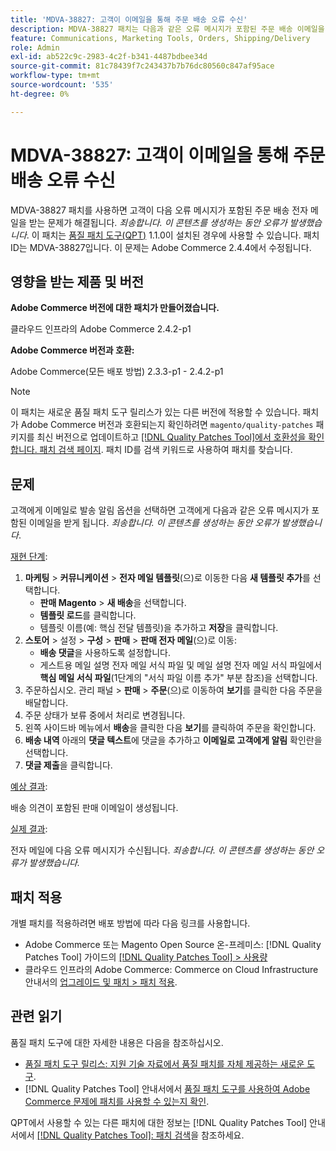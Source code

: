 ```yaml
---
title: 'MDVA-38827: 고객이 이메일을 통해 주문 배송 오류 수신'
description: MDVA-38827 패치는 다음과 같은 오류 메시지가 포함된 주문 배송 이메일을 고객이 받는 문제를 해결합니다. *죄송합니다. 이 콘텐츠를 생성하는 동안 오류가 발생했습니다.* 이 패치는 [Quality Patches Tool (QPT)](https://experienceleague.adobe.com/en/docs/commerce-knowledge-base/kb/announcements/commerce-announcements/magento-quality-patches-released-new-tool-to-self-serve-quality-patches) 1.1.0이 설치된 경우 사용할 수 있습니다. 패치 ID는 MDVA-38827입니다. 이 문제는 Adobe Commerce 2.4.4에서 수정됩니다.
feature: Communications, Marketing Tools, Orders, Shipping/Delivery
role: Admin
exl-id: ab522c9c-2983-4c2f-b341-4487bdbee34d
source-git-commit: 81c78439f7c243437b7b76dc80560c847af95ace
workflow-type: tm+mt
source-wordcount: '535'
ht-degree: 0%

---
```


# MDVA-38827: 고객이 이메일을 통해 주문 배송 오류 수신

MDVA-38827 패치를 사용하면 고객이 다음 오류 메시지가 포함된 주문 배송 전자 메일을 받는 문제가 해결됩니다. *죄송합니다. 이 콘텐츠를 생성하는 동안 오류가 발생했습니다*. 이 패치는 [품질 패치 도구(QPT)](https://experienceleague.adobe.com/en/docs/commerce-knowledge-base/kb/announcements/commerce-announcements/magento-quality-patches-released-new-tool-to-self-serve-quality-patches) 1.1.0이 설치된 경우에 사용할 수 있습니다. 패치 ID는 MDVA-38827입니다. 이 문제는 Adobe Commerce 2.4.4에서 수정됩니다.

## 영향을 받는 제품 및 버전

**Adobe Commerce 버전에 대한 패치가 만들어졌습니다.**

클라우드 인프라의 Adobe Commerce 2.4.2-p1

**Adobe Commerce 버전과 호환:**

Adobe Commerce(모든 배포 방법) 2.3.3-p1 - 2.4.2-p1

>[!NOTE]
>
>이 패치는 새로운 품질 패치 도구 릴리스가 있는 다른 버전에 적용할 수 있습니다. 패치가 Adobe Commerce 버전과 호환되는지 확인하려면 `magento/quality-patches` 패키지를 최신 버전으로 업데이트하고 [[!DNL Quality Patches Tool]에서 호환성을 확인합니다. 패치 검색 페이지](https://experienceleague.adobe.com/en/docs/commerce-knowledge-base/kb/announcements/commerce-announcements/magento-quality-patches-released-new-tool-to-self-serve-quality-patches). 패치 ID를 검색 키워드로 사용하여 패치를 찾습니다.

## 문제

고객에게 이메일로 발송 알림 옵션을 선택하면 고객에게 다음과 같은 오류 메시지가 포함된 이메일을 받게 됩니다. *죄송합니다. 이 콘텐츠를 생성하는 동안 오류가 발생했습니다*.

<u>재현 단계</u>:

1. **마케팅** > **커뮤니케이션** > **전자 메일 템플릿**(으)로 이동한 다음 **새 템플릿 추가**&#x200B;를 선택합니다.
   * **판매 Magento** > **새 배송**&#x200B;을 선택합니다.
   * **템플릿 로드**&#x200B;를 클릭합니다.
   * 템플릿 이름(예: 핵심 전달 템플릿)을 추가하고 **저장**&#x200B;을 클릭합니다.
1. **스토어** > 설정 > **구성** > **판매** > **판매 전자 메일**(으)로 이동:
   * **배송 댓글**&#x200B;을 사용하도록 설정합니다.
   * 게스트용 메일 설명 전자 메일 서식 파일 및 메일 설명 전자 메일 서식 파일에서 **핵심 메일 서식 파일**(1단계의 &quot;서식 파일 이름 추가&quot; 부분 참조)을 선택합니다.
1. 주문하십시오. 관리 패널 > **판매** > **주문**(으)로 이동하여 **보기**&#x200B;를 클릭한 다음 주문을 배달합니다.
1. 주문 상태가 보류 중에서 처리로 변경됩니다.
1. 왼쪽 사이드바 메뉴에서 **배송**&#x200B;을 클릭한 다음 **보기**&#x200B;를 클릭하여 주문을 확인합니다.
1. **배송 내역** 아래의 **댓글 텍스트**&#x200B;에 댓글을 추가하고 **이메일로 고객에게 알림** 확인란을 선택합니다.
1. **댓글 제출**&#x200B;을 클릭합니다.

<u>예상 결과</u>:

배송 의견이 포함된 판매 이메일이 생성됩니다.

<u>실제 결과</u>:

전자 메일에 다음 오류 메시지가 수신됩니다. *죄송합니다. 이 콘텐츠를 생성하는 동안 오류가 발생했습니다.*

## 패치 적용

개별 패치를 적용하려면 배포 방법에 따라 다음 링크를 사용합니다.

* Adobe Commerce 또는 Magento Open Source 온-프레미스: [!DNL Quality Patches Tool] 가이드의 [[!DNL Quality Patches Tool] > 사용량](/help/tools/quality-patches-tool/usage.md)
* 클라우드 인프라의 Adobe Commerce: Commerce on Cloud Infrastructure 안내서의 [업그레이드 및 패치 > 패치 적용](https://experienceleague.adobe.com/docs/commerce-cloud-service/user-guide/develop/upgrade/apply-patches.html).

## 관련 읽기

품질 패치 도구에 대한 자세한 내용은 다음을 참조하십시오.

* [품질 패치 도구 릴리스: 지원 기술 자료에서 품질 패치를 자체 제공하는 새로운 도구](https://experienceleague.adobe.com/en/docs/commerce-knowledge-base/kb/announcements/commerce-announcements/magento-quality-patches-released-new-tool-to-self-serve-quality-patches).
* [!DNL Quality Patches Tool] 안내서에서 [품질 패치 도구를 사용하여 Adobe Commerce 문제에 패치를 사용할 수 있는지 확인](/help/tools/quality-patches-tool/patches-available-in-qpt/check-patch-for-magento-issue-with-magento-quality-patches.md).

QPT에서 사용할 수 있는 다른 패치에 대한 정보는 [!DNL Quality Patches Tool] 안내서에서 [[!DNL Quality Patches Tool]: 패치 검색](https://experienceleague.adobe.com/tools/commerce-quality-patches/index.html)을 참조하세요.
